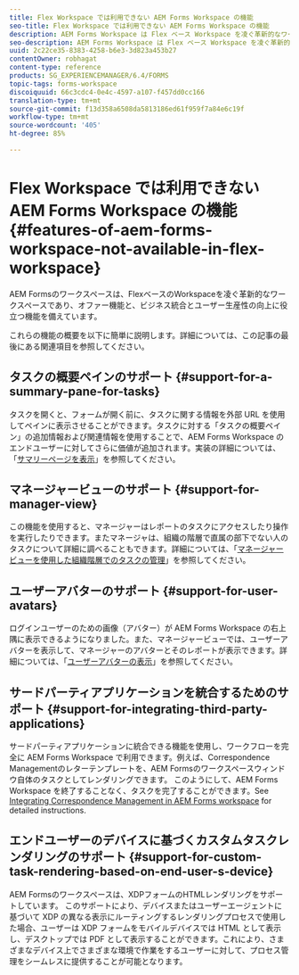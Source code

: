 ```yaml
---
title: Flex Workspace では利用できない AEM Forms Workspace の機能
seo-title: Flex Workspace では利用できない AEM Forms Workspace の機能
description: AEM Forms Workspace は Flex ベース Workspace を凌ぐ革新的なワークスペースです。特徴と機能の違いについてご覧ください。
seo-description: AEM Forms Workspace は Flex ベース Workspace を凌ぐ革新的なワークスペースです。特徴と機能の違いについてご覧ください。
uuid: 2c22ce35-8383-4258-b6e3-3d823a453b27
contentOwner: robhagat
content-type: reference
products: SG_EXPERIENCEMANAGER/6.4/FORMS
topic-tags: forms-workspace
discoiquuid: 66c3cdc4-0e4c-4597-a107-f457dd0cc166
translation-type: tm+mt
source-git-commit: f13d358a6508da5813186ed61f959f7a84e6c19f
workflow-type: tm+mt
source-wordcount: '405'
ht-degree: 85%

---
```



# Flex Workspace では利用できない AEM Forms Workspace の機能 {#features-of-aem-forms-workspace-not-available-in-flex-workspace}

AEM Formsのワークスペースは、FlexベースのWorkspaceを凌ぐ革新的なワークスペースであり、オファー機能と、ビジネス統合とユーザー生産性の向上に役立つ機能を備えています。

これらの機能の概要を以下に簡単に説明します。詳細については、この記事の最後にある関連項目を参照してください。

## タスクの概要ペインのサポート {#support-for-a-summary-pane-for-tasks}

タスクを開くと、フォームが開く前に、タスクに関する情報を外部 URL を使用してペインに表示させることができます。タスクに対する「タスクの概要ペイン」の追加情報および関連情報を使用することで、AEM Forms Workspace のエンドユーザーに対してさらに価値が追加されます。実装の詳細については、「[サマリーページを表示](/help/forms/using/displaying-information-task-summary-pane.md)」を参照してください。

## マネージャービューのサポート {#support-for-manager-view}

この機能を使用すると、マネージャーはレポートのタスクにアクセスしたり操作を実行したりできます。またマネージャは、組織の階層で直属の部下でない人のタスクについて詳細に調べることもできます。詳細については、「[マネージャービューを使用した組織階層でのタスクの管理](/help/forms/using/tasks-organizational-hierarchy-using-manager.md)」を参照してください。

## ユーザーアバターのサポート {#support-for-user-avatars}

ログインユーザーのための画像（アバター）が AEM Forms Workspace の右上隅に表示できるようになりました。また、マネージャービューでは、ユーザーアバターを表示して、マネージャーのアバターとそのレポートが表示できます。詳細については、「[ユーザーアバターの表示](/help/forms/using/displaying-user-avatar.md)」を参照してください。

## サードパーティアプリケーションを統合するためのサポート {#support-for-integrating-third-party-applications}

サードパーティアプリケーションに統合できる機能を使用し、ワークフローを完全に AEM Forms Workspace で利用できます。例えば、Correspondence Managementのレターテンプレートを、AEM Formsのワークスペースウィンドウ自体のタスクとしてレンダリングできます。 このようにして、AEM Forms Workspace を終了することなく、タスクを完了することができます。See [Integrating Correspondence Management in AEM Forms workspace](/help/forms/using/integrating-correspondence-management-html-workspace.md) for detailed instructions.

## エンドユーザーのデバイスに基づくカスタムタスクレンダリングのサポート {#support-for-custom-task-rendering-based-on-end-user-s-device}

AEM Formsのワークスペースは、XDPフォームのHTMLレンダリングをサポートしています。 このサポートにより、デバイスまたはユーザーエージェントに基づいて XDP の異なる表示にルーティングするレンダリングプロセスで使用した場合、ユーザーは XDP フォームをモバイルデバイスでは HTML として表示し、デスクトップでは PDF として表示することができます。これにより、さまざまなデバイス上でさまざまな環境で作業をするユーザーに対して、プロセス管理をシームレスに提供することが可能となります。

